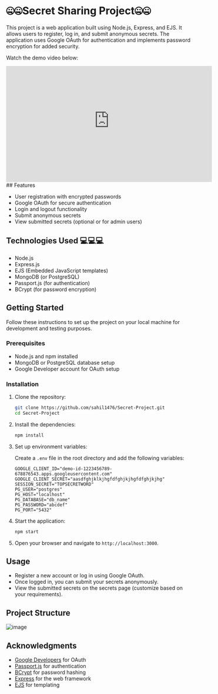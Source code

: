 # 🤐🤐Secret Sharing Project🤐🤐

This project is a web application built using Node.js, Express, and EJS. It allows users to register, log in, and submit anonymous secrets. The application uses Google OAuth for authentication and implements password encryption for added security.

Watch the demo video below:

<iframe width="560" height="315" src="https://sahilsharmaportfolio.my.canva.site/simple-presentation-in-pink-lilac-pastel-blobs-basic-style" frameborder="0" allow="accelerometer; autoplay; clipboard-write; encrypted-media; gyroscope; picture-in-picture" allowfullscreen></iframe>
## Features

- User registration with encrypted passwords
- Google OAuth for secure authentication
- Login and logout functionality
- Submit anonymous secrets
- View submitted secrets (optional or for admin users)

## Technologies Used 💻💻💻

- Node.js
- Express.js
- EJS (Embedded JavaScript templates)
- MongoDB (or PostgreSQL)
- Passport.js (for authentication)
- BCrypt (for password encryption)

## Getting Started

Follow these instructions to set up the project on your local machine for development and testing purposes.

### Prerequisites

- Node.js and npm installed
- MongoDB or PostgreSQL database setup
- Google Developer account for OAuth setup

### Installation

1. Clone the repository:

    ```bash
    git clone https://github.com/sahil1476/Secret-Project.git
    cd Secret-Project
    ```

2. Install the dependencies:

    ```bash
    npm install
    ```

3. Set up environment variables:

    Create a `.env` file in the root directory and add the following variables:

    ```plaintext
    GOOGLE_CLIENT_ID="demo-id-1223456789-678876543.apps.googleusercontent.com"
    GOOGLE_CLIENT_SECRET="aasdfghjklkjhgfdfghjkjhgfdfghjkjhg"
    SESSION_SECRET="TOPSECRETWORD"
    PG_USER="postgres"
    PG_HOST="localhost"
    PG_DATABASE="db_name"
    PG_PASSWORD="abcdef"
    PG_PORT="5432"
    ```

4. Start the application:

    ```bash
    npm start
    ```

5. Open your browser and navigate to `http://localhost:3000`.

## Usage

- Register a new account or log in using Google OAuth.
- Once logged in, you can submit your secrets anonymously.
- View the submitted secrets on the secrets page (customize based on your requirements).

## Project Structure

![image](https://github.com/user-attachments/assets/f88ee11e-0407-4a26-8e67-579c10b6f921)


## Acknowledgments

- [Google Developers](https://developers.google.com/) for OAuth
- [Passport.js](http://www.passportjs.org/) for authentication
- [BCrypt](https://www.npmjs.com/package/bcrypt) for password hashing
- [Express](https://expressjs.com/) for the web framework
- [EJS](https://ejs.co/) for templating

